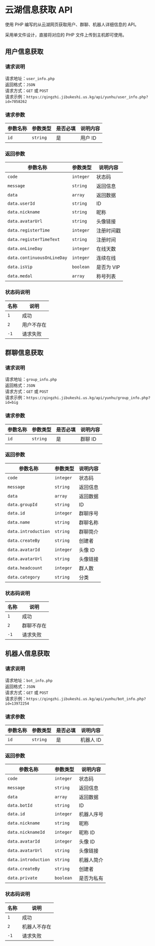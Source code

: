 # 云湖信息获取 API

使用 PHP 编写的从云湖网页获取用户、群聊、机器人详细信息的 API。

采用单文件设计，直接将对应的 PHP 文件上传到主机即可使用。

## 用户信息获取

### 请求说明

请求地址：`user_info.php`  
返回格式：`JSON`  
请求方式：`GET` 或 `POST`  
请求示例：`https://qingzhi.jibukeshi.us.kg/api/yunhu/user_info.php?id=7058262`

### 请求参数

| 参数名称 | 参数类型 | 是否必填 | 说明内容 |
| --- | --- | --- | --- |
| `id` | `string` | 是 | 用户 ID |

### 返回参数

| 参数名称 | 参数类型 | 说明内容 |
| --- | --- | --- |
| `code` | `integer` | 状态码 |
| `message` | `string` | 返回信息 |
| `data` | `array` | 返回数据 |
| `data.userId` | `string` | ID |
| `data.nickname` | `string` | 昵称 |
| `data.avatarUrl` | `string` | 头像链接 |
| `data.registerTime` | `integer` | 注册时间戳 |
| `data.registerTimeText` | `string` | 注册时间 |
| `data.onLineDay` | `integer` | 在线天数 |
| `data.continuousOnLineDay` | `integer` | 连续在线 |
| `data.isVip` | `boolean` | 是否为 VIP |
| `data.medal` | `array` | 称号列表 |

### 状态码说明

| 名称 | 说明 |
| --- | --- |
| `1` | 成功 |
| `2` | 用户不存在 |
| `-1` | 请求失败 |

## 群聊信息获取

### 请求说明

请求地址：`group_info.php`  
返回格式：`JSON`  
请求方式：`GET` 或 `POST`  
请求示例：`https://qingzhi.jibukeshi.us.kg/api/yunhu/group_info.php?id=big`

### 请求参数

| 参数名称 | 参数类型 | 是否必填 | 说明内容 |
| --- | --- | --- | --- |
| `id` | `string` | 是 | 群聊 ID |

### 返回参数

| 参数名称 | 参数类型 | 说明内容 |
| --- | --- | --- |
| `code` | `integer` | 状态码 |
| `message` | `string` | 返回信息 |
| `data` | `array` | 返回数据 |
| `data.groupId` | `string` | ID |
| `data.id` | `integer` | 群聊序号 |
| `data.name` | `string` | 群聊名称 |
| `data.introduction` | `string` | 群聊简介 |
| `data.createBy` | `string` | 创建者 |
| `data.avatarId` | `integer` | 头像 ID |
| `data.avatarUrl` | `string` | 头像链接 |
| `data.headcount` | `integer` | 群人数 |
| `data.category` | `string` | 分类 |

### 状态码说明

| 名称 | 说明 |
| --- | --- |
| `1` | 成功 |
| `2` | 群聊不存在 |
| `-1` | 请求失败 |

## 机器人信息获取

### 请求说明

请求地址：`bot_info.php`  
返回格式：`JSON`  
请求方式：`GET` 或 `POST`  
请求示例：`https://qingzhi.jibukeshi.us.kg/api/yunhu/bot_info.php?id=13972254`

### 请求参数

| 参数名称 | 参数类型 | 是否必填 | 说明内容 |
| --- | --- | --- | --- |
| `id` | `string` | 是 | 机器人 ID |

### 返回参数

| 参数名称 | 参数类型 | 说明内容 |
| --- | --- | --- |
| `code` | `integer` | 状态码 |
| `message` | `string` | 返回信息 |
| `data` | `array` | 返回数据 |
| `data.botId` | `string` | ID |
| `data.id` | `integer` | 机器人序号 |
| `data.nickname` | `string` | 昵称 |
| `data.nicknameId` | `integer` | 昵称 ID |
| `data.avatarId` | `integer` | 头像 ID |
| `data.avatarUrl` | `string` | 头像链接 |
| `data.introduction` | `string` | 机器人简介 |
| `data.createBy` | `string` | 创建者 |
| `data.private` | `boolean` | 是否为私有 |

### 状态码说明

| 名称 | 说明 |
| --- | --- |
| `1` | 成功 |
| `2` | 机器人不存在 |
| `-1` | 请求失败 |